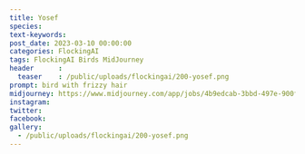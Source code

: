 ```yaml
---
title: Yosef
species: 
text-keywords: 
post_date: 2023-03-10 00:00:00
categories: FlockingAI
tags: FlockingAI Birds MidJourney 
header      :
  teaser    : /public/uploads/flockingai/200-yosef.png
prompt: bird with frizzy hair 
midjourney: https://www.midjourney.com/app/jobs/4b9edcab-3bbd-497e-900f-7ad8483c3acc
instagram: 
twitter: 
facebook: 
gallery: 
  - /public/uploads/flockingai/200-yosef.png
---
```


